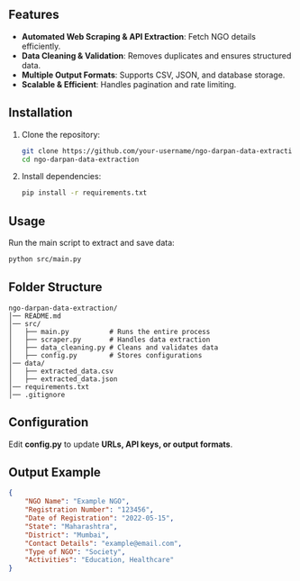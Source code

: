 ## Features
- **Automated Web Scraping & API Extraction**: Fetch NGO details efficiently.
- **Data Cleaning & Validation**: Removes duplicates and ensures structured data.
- **Multiple Output Formats**: Supports CSV, JSON, and database storage.
- **Scalable & Efficient**: Handles pagination and rate limiting.

## Installation
1. Clone the repository:
   ```bash
   git clone https://github.com/your-username/ngo-darpan-data-extraction.git
   cd ngo-darpan-data-extraction
   ```
2. Install dependencies:
   ```bash
   pip install -r requirements.txt
   ```

## Usage
Run the main script to extract and save data:
```bash
python src/main.py
```

## Folder Structure
```
ngo-darpan-data-extraction/
│── README.md
│── src/
│   ├── main.py          # Runs the entire process
│   ├── scraper.py       # Handles data extraction
│   ├── data_cleaning.py # Cleans and validates data
│   ├── config.py        # Stores configurations
│── data/
│   ├── extracted_data.csv
│   ├── extracted_data.json
│── requirements.txt
│── .gitignore
```

## Configuration
Edit **config.py** to update **URLs, API keys, or output formats**.

## Output Example
```json
{
    "NGO Name": "Example NGO",
    "Registration Number": "123456",
    "Date of Registration": "2022-05-15",
    "State": "Maharashtra",
    "District": "Mumbai",
    "Contact Details": "example@email.com",
    "Type of NGO": "Society",
    "Activities": "Education, Healthcare"
}
```
